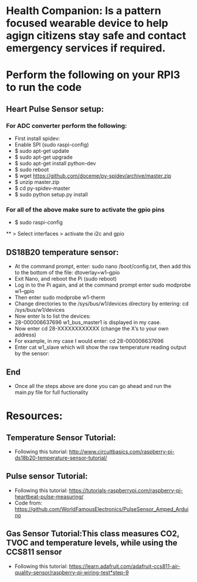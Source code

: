 # Health Companion: Is a pattern focused wearable device to help agign citizens stay safe and contact emergency services if required.

# Perform the following on your RPI3 to run the code

## Heart Pulse Sensor setup:

### For ADC converter perform the following:

* First install spidev:
* Enable SPI (sudo raspi-config)
* $ sudo apt-get update 
* $ sudo apt-get upgrade
* $ sudo apt-get install python-dev
* $ sudo reboot
* $ wget https://github.com/doceme/py-spidev/archive/master.zip 
* $ unzip master.zip
* $ cd py-spidev-master
* $ sudo python setup.py install

### For all of the above make sure to activate the gpio pins

* $ sudo raspi-config 

** > Select interfaces > activate the i2c and gpio 

## DS18B20 temperature sensor:

* At the command prompt, enter: sudo nano /boot/config.txt, then add this to the bottom of the file: dtoverlay=w1–gpio
* Exit Nano, and reboot the Pi (sudo reboot)
* Log in to the Pi again, and at the command prompt enter sudo modprobe w1–gpio
* Then enter sudo modprobe w1-therm
* Change directories to the /sys/bus/w1/devices directory by entering: cd /sys/bus/w1/devices
* Now enter ls to list the devices:
* 28-000006637696 w1_bus_master1 is displayed in my case.
* Now enter cd 28-XXXXXXXXXXXX (change the X’s to your own address)
* For example, in my case I would enter: cd 28-000006637696
* Enter cat w1_slave which will show the raw temperature reading output by the sensor: 

## End

* Once all the steps above are done you can go ahead and run the main.py file for full fuctionality


# Resources:

## Temperature Sensor Tutorial: 

* Following this tutorial: http://www.circuitbasics.com/raspberry-pi-ds18b20-temperature-sensor-tutorial/

## Pulse sensor Tutorial:

* Following this tutorial: https://tutorials-raspberrypi.com/raspberry-pi-heartbeat-pulse-measuring/
* Code from: https://github.com/WorldFamousElectronics/PulseSensor_Amped_Arduino

## Gas Sensor Tutorial:This class measures CO2, TVOC and temperature levels, while using the CCS811 sensor

* Following this tutorial: https://learn.adafruit.com/adafruit-ccs811-air-quality-sensor/raspberry-pi-wiring-test*step-9
